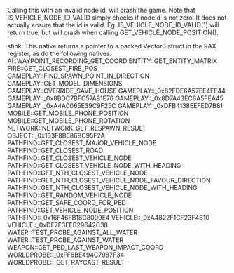 Calling this with an invalid node id, will crash the game.
Note that IS_VEHICLE_NODE_ID_VALID simply checks if nodeId is not zero. It does not actually ensure that the id is valid.
Eg. IS_VEHICLE_NODE_ID_VALID(1) will return true, but will crash when calling GET_VEHICLE_NODE_POSITION().

sfink: This native returns a pointer to a packed Vector3 struct in the RAX register, as do the following natives:
AI::WAYPOINT_RECORDING_GET_COORD
ENTITY::GET_ENTITY_MATRIX
FIRE::GET_CLOSEST_FIRE_POS
GAMEPLAY::FIND_SPAWN_POINT_IN_DIRECTION
GAMEPLAY::GET_MODEL_DIMENSIONS
GAMEPLAY::OVERRIDE_SAVE_HOUSE
GAMEPLAY::_0x82FDE6A57EE4EE44
GAMEPLAY::_0x8BDC7BFC57A81E76
GAMEPLAY::_0x8D7A43EC6A5FEA45
GAMEPLAY::_0xA4A0065E39C9F25C
GAMEPLAY::_0xDFB4138EEFED7B81
MOBILE::GET_MOBILE_PHONE_POSITION
MOBILE::GET_MOBILE_PHONE_ROTATION
NETWORK::NETWORK_GET_RESPAWN_RESULT
OBJECT::_0x163F8B586BC95F2A
PATHFIND::GET_CLOSEST_MAJOR_VEHICLE_NODE
PATHFIND::GET_CLOSEST_ROAD
PATHFIND::GET_CLOSEST_VEHICLE_NODE
PATHFIND::GET_CLOSEST_VEHICLE_NODE_WITH_HEADING
PATHFIND::GET_NTH_CLOSEST_VEHICLE_NODE
PATHFIND::GET_NTH_CLOSEST_VEHICLE_NODE_FAVOUR_DIRECTION
PATHFIND::GET_NTH_CLOSEST_VEHICLE_NODE_WITH_HEADING
PATHFIND::GET_RANDOM_VEHICLE_NODE
PATHFIND::GET_SAFE_COORD_FOR_PED
PATHFIND::GET_VEHICLE_NODE_POSITION
PATHFIND::_0x16F46FB18C8009E4
VEHICLE::_0xA4822F1CF23F4810
VEHICLE::_0xDF7E3EEB29642C38
WATER::TEST_PROBE_AGAINST_ALL_WATER
WATER::TEST_PROBE_AGAINST_WATER
WEAPON::GET_PED_LAST_WEAPON_IMPACT_COORD
WORLDPROBE::_0xFF6BE494C7987F34
WORLDPROBE::_GET_RAYCAST_RESULT
